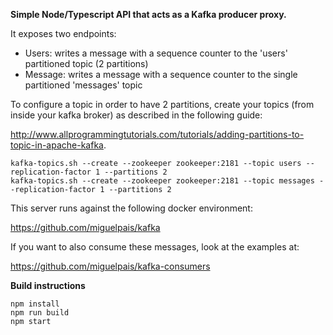**Simple Node/Typescript API that acts as a Kafka producer proxy.**

It exposes two endpoints:
- Users: writes a message with a sequence counter to the 'users' partitioned topic (2 partitions)
- Message: writes a message with a sequence counter to the single partitioned 'messages' topic

To configure a topic in order to have 2 partitions, create your topics (from inside your kafka broker) as described in the following guide:

http://www.allprogrammingtutorials.com/tutorials/adding-partitions-to-topic-in-apache-kafka.

    kafka-topics.sh --create --zookeeper zookeeper:2181 --topic users --replication-factor 1 --partitions 2
    kafka-topics.sh --create --zookeeper zookeeper:2181 --topic messages --replication-factor 1 --partitions 2

This server runs against the following docker environment:

https://github.com/miguelpais/kafka

If you want to also consume these messages, look at the examples at:

https://github.com/miguelpais/kafka-consumers

**Build instructions**

    npm install
    npm run build
    npm start

